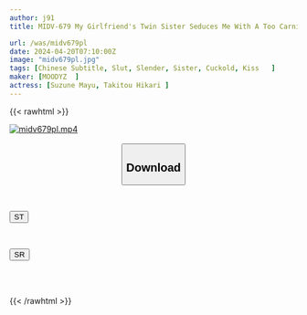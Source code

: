 ```yaml
---
author: j91
title: MIDV-679 My Girlfriend's Twin Sister Seduces Me With A Too Carnivorous Approach Hikari Takifuyu

url: /was/midv679pl
date: 2024-04-20T07:10:00Z
image: "midv679pl.jpg"
tags: [Chinese Subtitle, Slut, Slender, Sister, Cuckold, Kiss	]
maker: [MOODYZ  ]
actress: [Suzune Mayu, Takitou Hikari ]
---
```



{{< rawhtml >}}

<div class="video" data-videoid="Q1kpg0zZMgikK3">
    <a href="javascript:;">
        <img src="/was/midv679pl/midv679pl.jpg" width="WIDTH" height="HEIGHT" alt="midv679pl.mp4" loading="lazy">
    </a>
</div>

<script type="text/javascript" src="https://j91.asia/asset/on-demand-st.js"></script>

<br>
  <link rel="stylesheet" href="https://j91.asia/asset/bs5.css">
  
  <center>
  <button class="btn btn-primary" type="button" data-bs-toggle="collapse" data-bs-target=".multi-collapse" aria-expanded="false" aria-controls="multiCollapseExample1 multiCollapseExample2"><h2>Download</h2></button></center>
</p>
<div class="row">
  <div class="col">
    <div class="collapse multi-collapse" id="multiCollapseExample1">
      <div class="card card-body">
	      	      <br>
<div class="buttons">  
<p><a href="https://streamtape.to/v/Q1kpg0zZMgikK3" target="_blank"><button class="btn-hover color-3"><i class="fa fa-download"></i> ST</button></a></p></div>
    </div>
  </div>
</div>
  <div class="col">
    <div class="collapse multi-collapse" id="multiCollapseExample2">
      <div class="card card-body">
	      <br>
<div class="buttons">
<p><a href="https://rubystm.com/5et6o4bxk20b" target="_blank"><button class="btn-hover color-9"><i class="fa fa-download"></i> SR</button></a></p></div>
<br><br>
      </div>
    </div>
  </div>
</div>

{{< /rawhtml >}}